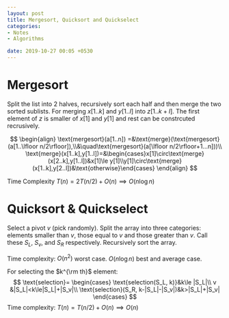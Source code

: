 ```yaml
---
layout: post
title: Mergesort, Quicksort and Quickselect
categories:
- Notes
- Algorithms

date: 2019-10-27 00:05 +0530
---
```

# Mergesort

Split the list into 2 halves, recursively sort each half and then merge the two sorted sublists. For merging $x[1..k]$ and $y[1..l]$ into $z[1..k+l]$. The first element of $z$ is smaller of $x[1]$ and $y[1]$ and rest can be constrcuted recrusively.

$$
\begin{align}
\text{mergesort}(a[1..n]) =&\text{merge}(\text{mergesort}(a[1..\lfloor n/2\rfloor]),\\&\quad\text{mergesort}(a[\lfloor n/2\rfloor+1...n]))\\
\text{merge}(x[1..k],y[1..l])=&\begin{cases}x[1]\circ\text{merge}(x[2..k],y[1..l])&x[1]\le y[1]\\y[1]\circ\text{merge}(x[1..k],y[2..l])&\text{otherwise}\end{cases}
\end{align}
$$

Time Complexity $T(n)=2T(n/2)+O(n)\implies O(n\log n)$

# Quicksort & Quickselect

Select a pivot $v$ (pick randomly). Split the array into three categories: elements smaller than $v$, those equal to $v$ and those greater than $v$. Call these $S_L$, $S_v$, and $S_R$ respectively. Recursively sort the array.

Time complexity: $O(n^2)$ worst case. $O(n\log n)$ best and average case.

For selecting the $k^{\rm th}$ element:
$$
\text{selection}=
\begin{cases}
\text{selection(S_L, k)}&k\le |S_L|\\
v &|S_L|<k\le|S_L|+|S_v|\\
\text{selection}(S_R, k-|S_L|-|S_v|)&k>|S_L|+|S_v|
\end{cases}
$$
Time complexity: $T(n)=T(n/2)+O(n)\implies O(n)$